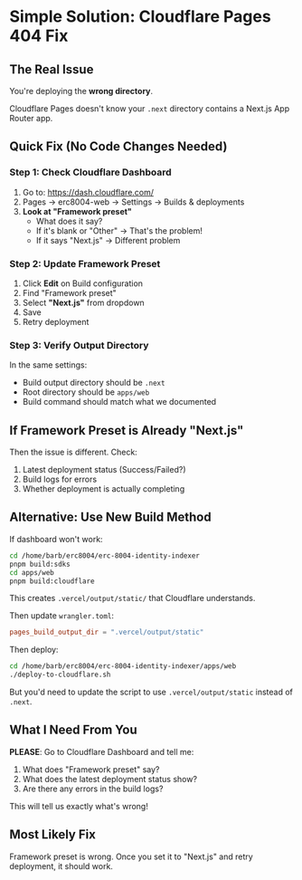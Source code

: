 # Simple Solution: Cloudflare Pages 404 Fix

## The Real Issue

You're deploying the **wrong directory**.

Cloudflare Pages doesn't know your `.next` directory contains a Next.js App Router app.

## Quick Fix (No Code Changes Needed)

### Step 1: Check Cloudflare Dashboard

1. Go to: https://dash.cloudflare.com/
2. Pages → erc8004-web → Settings → Builds & deployments
3. **Look at "Framework preset"** 
   - What does it say?
   - If it's blank or "Other" → That's the problem!
   - If it says "Next.js" → Different problem

### Step 2: Update Framework Preset

1. Click **Edit** on Build configuration
2. Find "Framework preset"
3. Select **"Next.js"** from dropdown
4. Save
5. Retry deployment

### Step 3: Verify Output Directory

In the same settings:
- Build output directory should be `.next`
- Root directory should be `apps/web`
- Build command should match what we documented

## If Framework Preset is Already "Next.js"

Then the issue is different. Check:
1. Latest deployment status (Success/Failed?)
2. Build logs for errors
3. Whether deployment is actually completing

## Alternative: Use New Build Method

If dashboard won't work:

```bash
cd /home/barb/erc8004/erc-8004-identity-indexer
pnpm build:sdks
cd apps/web
pnpm build:cloudflare
```

This creates `.vercel/output/static/` that Cloudflare understands.

Then update `wrangler.toml`:
```toml
pages_build_output_dir = ".vercel/output/static"
```

Then deploy:
```bash
cd /home/barb/erc8004/erc-8004-identity-indexer/apps/web
./deploy-to-cloudflare.sh
```

But you'd need to update the script to use `.vercel/output/static` instead of `.next`.

## What I Need From You

**PLEASE**: Go to Cloudflare Dashboard and tell me:
1. What does "Framework preset" say?
2. What does the latest deployment status show?
3. Are there any errors in the build logs?

This will tell us exactly what's wrong!

## Most Likely Fix

Framework preset is wrong. Once you set it to "Next.js" and retry deployment, it should work.

